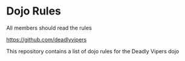 Dojo Rules
==========
All members should read the rules

https://github.com/deadlyvipers

This repository contains a list of dojo rules for the Deadly Vipers dojo

